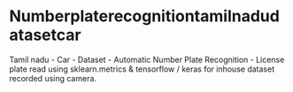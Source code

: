 # Numberplaterecognitiontamilnadudatasetcar
Tamil nadu - Car - Dataset - Automatic Number Plate Recognition - License plate read using sklearn.metrics &amp;  tensorflow / keras for inhouse dataset recorded using camera.  
